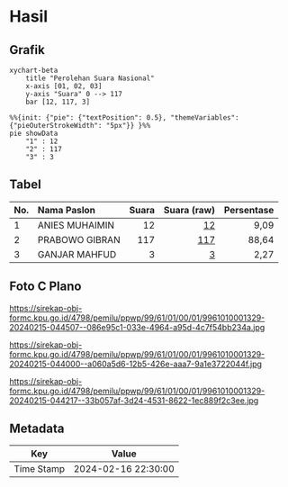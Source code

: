 # Hasil

## Grafik

```mermaid
xychart-beta
    title "Perolehan Suara Nasional"
    x-axis [01, 02, 03]
    y-axis "Suara" 0 --> 117
    bar [12, 117, 3]
```

```mermaid
%%{init: {"pie": {"textPosition": 0.5}, "themeVariables": {"pieOuterStrokeWidth": "5px"}} }%%
pie showData
    "1" : 12
    "2" : 117
    "3" : 3
```

## Tabel

| No. | Nama Paslon    | Suara | Suara (raw) | Persentase |
|:--- |:-------------- | -----:| -----------:| ----------:|
| 1   | ANIES MUHAIMIN | 12    | [12][p-1]   | 9,09       |
| 2   | PRABOWO GIBRAN | 117   | [117][p-2]  | 88,64      |
| 3   | GANJAR MAHFUD  | 3     | [3][p-3]    | 2,27       |


[p-1]: https://github.com/gigit-pemilu/pemilu-2024/blob/main/pilpres/hitung-suara/sub/99-luar-negeri/sub/61-kota-kinabalu-malaysia/sub/01-kota-kinabalu-malaysia/sub/0001-kota-kinabalu-malaysia/sub/329-ksk-318/sub/paslon-1.txt
[p-2]: https://github.com/gigit-pemilu/pemilu-2024/blob/main/pilpres/hitung-suara/sub/99-luar-negeri/sub/61-kota-kinabalu-malaysia/sub/01-kota-kinabalu-malaysia/sub/0001-kota-kinabalu-malaysia/sub/329-ksk-318/sub/paslon-2.txt
[p-3]: https://github.com/gigit-pemilu/pemilu-2024/blob/main/pilpres/hitung-suara/sub/99-luar-negeri/sub/61-kota-kinabalu-malaysia/sub/01-kota-kinabalu-malaysia/sub/0001-kota-kinabalu-malaysia/sub/329-ksk-318/sub/paslon-3.txt

## Foto C Plano

https://sirekap-obj-formc.kpu.go.id/4798/pemilu/ppwp/99/61/01/00/01/9961010001329-20240215-044507--086e95c1-033e-4964-a95d-4c7f54bb234a.jpg

https://sirekap-obj-formc.kpu.go.id/4798/pemilu/ppwp/99/61/01/00/01/9961010001329-20240215-044000--a060a5d6-12b5-426e-aaa7-9a1e3722044f.jpg

https://sirekap-obj-formc.kpu.go.id/4798/pemilu/ppwp/99/61/01/00/01/9961010001329-20240215-044217--33b057af-3d24-4531-8622-1ec889f2c3ee.jpg


## Metadata

| Key        | Value               |
| ---------- | ------------------- |
| Time Stamp | 2024-02-16 22:30:00 |



